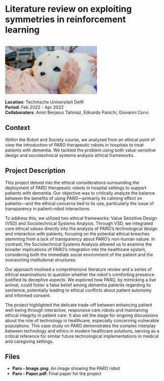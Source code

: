 # Literature review on exploiting symmetries in reinforcement learning

<br>
<img src="./Paro%20-%20Image.png" width="300">
<br>

**Location**: Technische Universiteit Delft  
**Period**: Feb 2022 - Apr 2022  
**Collaborators**: Amin Berjaoui Tahmaz, Edoardo Panichi, Giovanni Corvi

## Context
Within the Robot and Society course, we analyzed from an ethical point of view the introduction of PARO therapeutic robots in hospitals to treat patients with dementia. We tackled the problem using both value-sensitive design and sociotechnical systems analysis ethical frameworks.

## Project Description
This project delved into the ethical considerations surrounding the deployment of PARO therapeutic robots in hospital settings to support patients with dementia. Our objective was to critically analyze the balance between the benefits of using PARO—primarily its calming effect on patients—and the ethical concerns tied to its use, particularly the issue of transparency in patient-robot interactions.

To address this, we utilized two ethical frameworks: Value Sensitive Design (VSD) and Sociotechnical Systems Analysis. Through VSD, we integrated core ethical values directly into the analysis of PARO’s technological design and interaction with patients, focusing on the potential ethical breaches stemming from a lack of transparency about PARO’s non-human nature. In contrast, the Sociotechnical Systems Analysis allowed us to examine the broader implications of PARO’s integration into the healthcare system, considering both the immediate social environment of the patient and the overarching institutional structures.

Our approach involved a comprehensive literature review and a series of ethical examinations to question whether the robot's comforting presence justified its deceptive aspects. We explored how PARO, by mimicking a live animal, could foster a false belief among dementia patients regarding its sentience, potentially leading to ethical conflicts about patient autonomy and informed consent.

The project highlighted the delicate trade-off between enhancing patient well-being through interactive, responsive care robots and maintaining ethical integrity in patient care. It also set the stage for ongoing discussions about the role of technology in healthcare, especially concerning vulnerable populations. This case study on PARO demonstrates the complex interplay between technology and ethics in modern healthcare solutions, serving as a critical reference for similar future technological implementations in medical and caregiving settings.

## Files
- **Paro - Image.png**: An image showing the PARO robot
- **Paro - Paper.pdf**: Final paper for the project
